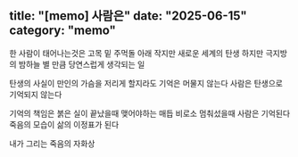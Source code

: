 title: "[memo] 사람은"
date: "2025-06-15"
category: "memo"
---


한 사람이 태어나는것은 
고목 밑 주먹돌 아래
작지만 새로운 세계의 탄생
하지만 극지방의 밤하늘 별 만큼
당연스럽게 생각되는 일

탄생의 사실이
만인의 가슴을 저리게 할지라도
기억은 머물지 않는다
사람은 탄생으로 기억되지 않는다

기억의 책임은 
붉은 실이 끝났을때 맺어야하는 매듭
비로소 멈춰섰을때 사람은 기억된다
죽음의 모습이 삶의 이정표가 된다

내가 그리는 죽음의 자화상